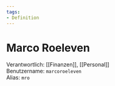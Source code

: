 ```yaml
---
tags:
- Definition
---
```

# Marco Roeleven
Verantwortlich: [[Finanzen]], [[Personal]]  
Benutzername: `marcoroeleven`  
Alias: `mro`  